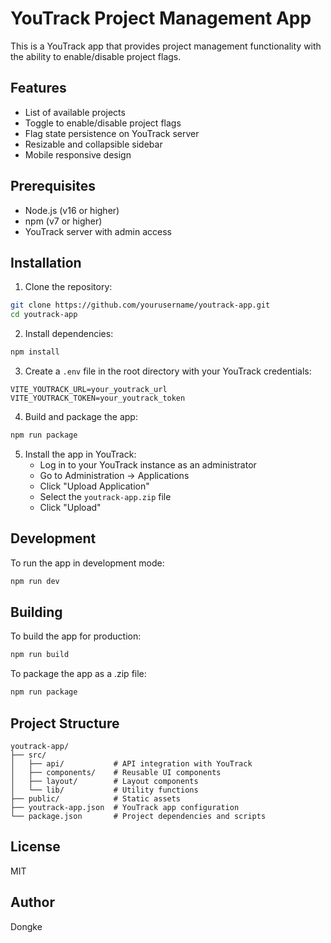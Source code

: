 # YouTrack Project Management App

This is a YouTrack app that provides project management functionality with the ability to enable/disable project flags.

## Features

- List of available projects
- Toggle to enable/disable project flags
- Flag state persistence on YouTrack server
- Resizable and collapsible sidebar
- Mobile responsive design

## Prerequisites

- Node.js (v16 or higher)
- npm (v7 or higher)
- YouTrack server with admin access

## Installation

1. Clone the repository:
```bash
git clone https://github.com/yourusername/youtrack-app.git
cd youtrack-app
```

2. Install dependencies:
```bash
npm install
```

3. Create a `.env` file in the root directory with your YouTrack credentials:
```
VITE_YOUTRACK_URL=your_youtrack_url
VITE_YOUTRACK_TOKEN=your_youtrack_token
```

4. Build and package the app:
```bash
npm run package
```

5. Install the app in YouTrack:
   - Log in to your YouTrack instance as an administrator
   - Go to Administration → Applications
   - Click "Upload Application"
   - Select the `youtrack-app.zip` file
   - Click "Upload"

## Development

To run the app in development mode:

```bash
npm run dev
```

## Building

To build the app for production:

```bash
npm run build
```

To package the app as a .zip file:

```bash
npm run package
```

## Project Structure

```
youtrack-app/
├── src/
│   ├── api/           # API integration with YouTrack
│   ├── components/    # Reusable UI components
│   ├── layout/        # Layout components
│   └── lib/           # Utility functions
├── public/            # Static assets
├── youtrack-app.json  # YouTrack app configuration
└── package.json       # Project dependencies and scripts
```

## License

MIT

## Author

Dongke
